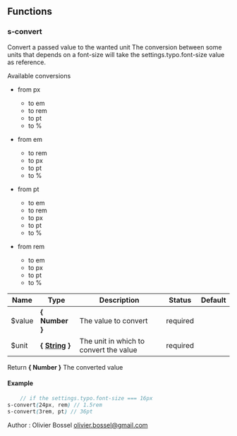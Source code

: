 ## Functions


### s-convert

Convert a passed value to the wanted unit
The conversion between some units that depends on a font-size will take the settings.typo.font-size value as reference.

Available conversions
- from px
	- to em
	- to rem
	- to pt
	- to %

- from em
	- to rem
	- to px
	- to pt
	- to %

- from pt
	- to em
	- to rem
	- to px
	- to pt
	- to %

- from rem
	- to em
	- to px
	- to pt
	- to %



Name  |  Type  |  Description  |  Status  |  Default
------------  |  ------------  |  ------------  |  ------------  |  ------------
$value  |  **{ Number }**  |  The value to convert  |  required  |
$unit  |  **{ [String](http://www.sass-lang.com/documentation/file.SASS_REFERENCE.html#sass-script-strings) }**  |  The unit in which to convert the value  |  required  |

Return **{ Number }** The converted value

#### Example
```scss
	// if the settings.typo.font-size === 16px
s-convert(24px, rem) // 1.5rem
s-convert(3rem, pt) // 36pt
```
Author : Olivier Bossel <olivier.bossel@gmail.com>